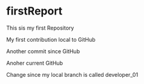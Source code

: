 # firstReport
This sis my first Repository

My first contribution local to GitHub

Another commit since GitHub

Anoher current GitHub

Change since my local branch is called developer_01 